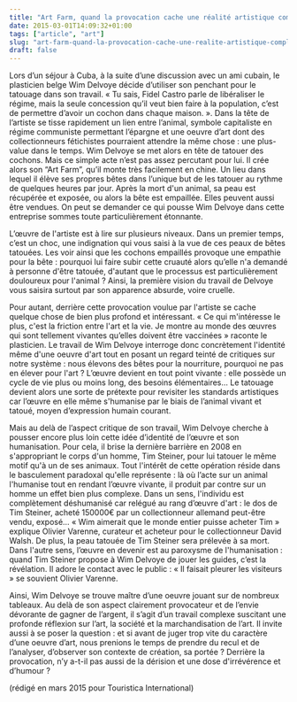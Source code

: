 ```yaml
---
title: "Art Farm, quand la provocation cache une réalité artistique complexe"
date: 2015-03-01T14:09:32+01:00
tags: ["article", "art"]
slug: "art-farm-quand-la-provocation-cache-une-realite-artistique-complexe"
draft: false
---
```


Lors d’un séjour à Cuba, à la suite d’une discussion avec un ami cubain, le plasticien belge Wim Delvoye décide d’utiliser son penchant pour le tatouage dans son travail. « Tu sais, Fidel Castro parle de libéraliser le régime, mais la seule concession qu’il veut bien faire à la population, c’est de permettre d’avoir un cochon dans chaque maison. ». Dans la tête de l’artiste se tisse rapidement un lien entre l’animal, symbole capitaliste en régime communiste permettant l’épargne et une oeuvre d’art dont des collectionneurs fétichistes pourraient attendre la même chose : une plus-value dans le temps. Wim Delvoye se met alors en tête de tatouer des cochons. Mais ce simple acte n’est pas assez percutant pour lui. Il crée alors son “Art Farm”, qu’il monte très facilement en chine. Un lieu dans lequel il élève ses propres bêtes dans l’unique but de les tatouer au rythme de quelques heures par jour. Après la mort d'un animal, sa peau est récupérée et exposée, ou alors la bête est empaillée. Elles peuvent aussi être vendues. On peut se demander ce qui pousse Wim Delvoye dans cette entreprise sommes toute particulièrement étonnante.

L’œuvre de l'artiste est à lire sur plusieurs niveaux. Dans un premier temps, c’est un choc, une indignation qui vous saisi à la vue de ces peaux de bêtes tatouées. Les voir ainsi que les cochons empaillés provoque une empathie pour la bête : pourquoi lui faire subir cette cruauté alors qu’elle n'a demandé à personne d'être tatouée, d'autant que le processus est particulièrement douloureux pour l'animal ? Ainsi, la première vision du travail de Delvoye vous saisira surtout par son apparence absurde, voire cruelle.

Pour autant, derrière cette provocation voulue par l'artiste se cache quelque chose de bien plus profond et intéressant. « Ce qui m'intéresse le plus, c'est la friction entre l'art et la vie. Je montre au monde des œuvres qui sont tellement vivantes qu’elles doivent être vaccinées » raconte le plasticien. Le travail de Wim Delvoye interroge donc concrètement l'identité même d'une oeuvre d'art tout en posant un regard teinté de critiques sur notre système : nous élevons des bêtes pour la nourriture, pourquoi ne pas en élever pour l'art ? L’œuvre devient en tout point vivante : elle possède un cycle de vie plus ou moins long, des besoins élémentaires... Le tatouage devient alors une sorte de prétexte pour revisiter les standards artistiques car l’œuvre en elle même s'humanise par le biais de l’animal vivant et tatoué, moyen d’expression humain courant.

Mais au delà de l’aspect critique de son travail, Wim Delvoye cherche à pousser encore plus loin cette idée d’identité de l’œuvre et son humanisation. Pour cela, il brise la dernière barrière en 2008 en s'appropriant le corps d'un homme, Tim Steiner, pour lui tatouer le même motif qu'à un de ses animaux. Tout l'intérêt de cette opération réside dans le basculement paradoxal qu'elle représente : là où l’acte sur un animal l'humanise tout en rendant l’œuvre vivante, il produit par contre sur un homme un effet bien plus complexe. Dans un sens, l'individu est complètement déshumanisé car relégué au rang d’œuvre d'art : le dos de Tim Steiner, acheté 150000€ par un collectionneur allemand peut-être vendu, exposé… « Wim aimerait que le monde entier puisse acheter Tim » explique Olivier Varenne, curateur et acheteur pour le collectionneur David Walsh. De plus, la peau tatouée de Tim Steiner sera prélevée à sa mort. Dans l'autre sens, l’œuvre en devenir est au paroxysme de l'humanisation : quand Tim Steiner propose à Wim Delvoye de jouer les guides, c’est la révélation. Il adore le contact avec le public : « Il faisait pleurer les visiteurs » se souvient Olivier Varenne.

Ainsi, Wim Delvoye se trouve maître d’une oeuvre jouant sur de nombreux tableaux. Au delà de son aspect clairement provocateur et de l’envie dévorante de gagner de l’argent, il s’agit d’un travail complexe suscitant une profonde réflexion sur l’art, la société et la marchandisation de l’art. Il invite aussi à se poser la question : et si avant de juger trop vite du caractère d’une oeuvre d’art, nous prenions le temps de prendre du recul et de l’analyser, d’observer son contexte de création, sa portée ? Derrière la provocation, n’y a-t-il pas aussi de la dérision et une dose d'irrévérence et d’humour ?

(rédigé en mars 2015 pour Touristica International)

